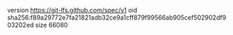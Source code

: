 version https://git-lfs.github.com/spec/v1
oid sha256:f89a29772e7fa21821adb32ce9a1cff879f99566ab905cef502902df903202ed
size 66080
